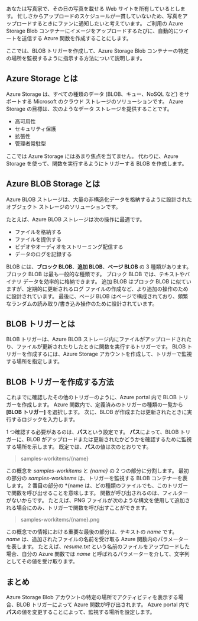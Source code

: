 あなたは写真家で、その日の写真を載せる Web サイトを所有しているとします。 忙しさからアップロードのスケジュールが一貫していないため、写真をアップロードするときにファンに通知したいと考えています。 ご利用の Azure Storage Blob コンテナーにイメージをアップロードするたびに、自動的にツイートを送信する Azure 関数を作成することにします。

ここでは、BLOB トリガーを作成して、Azure Storage Blob コンテナーの特定の場所を監視するように指示する方法について説明します。

## <a name="what-is-azure-storage"></a>Azure Storage とは

Azure Storage は、すべての種類のデータ (BLOB、キュー、NoSQL など) をサポートする Microsoft のクラウド ストレージのソリューションです。 Azure Storage の目標は、次のようなデータ ストレージを提供することです。

- 高可用性
- セキュリティ保護
- 拡張性
- 管理者常駐型

ここでは Azure Storage にはあまり焦点を当てません。 代わりに、Azure Storage を使って、関数を実行するようにトリガーする BLOB を作成します。

## <a name="what-is-azure-blob-storage"></a>Azure BLOB Storage とは

Azure BLOB ストレージは、大量の非構造化データを格納するように設計されたオブジェクト ストレージのソリューションです。 

たとえば、Azure BLOB ストレージは次の操作に最適です。

- ファイルを格納する
- ファイルを提供する
- ビデオやオーディオをストリーミング配信する
- データのログを記録する

BLOB には、**ブロック BLOB**、**追加 BLOB**、**ページ BLOB** の 3 種類があります。 ブロック BLOB は最も一般的な種類です。 ブロック BLOB では、テキストやバイナリ データを効率的に格納できます。 追加 BLOB はブロック BLOB に似ていますが、定期的に更新されるログ ファイルの作成など、より追加の操作のために設計されています。 最後に、ページ BLOB はページで構成されており、頻繁なランダムの読み取り/書き込み操作のために設計されています。

## <a name="what-is-a-blob-trigger"></a>BLOB トリガーとは

BLOB トリガーは、Azure BLOB ストレージ内にファイルがアップロードされたり、ファイルが更新されたりしたときに関数を実行するトリガーです。 BLOB トリガーを作成するには、Azure Storage アカウントを作成して、トリガーで監視する場所を指定します。

## <a name="how-to-create-a-blob-trigger"></a>BLOB トリガーを作成する方法

これまでに確認したその他のトリガーのように、Azure portal 内で BLOB トリガーを作成します。 Azure 関数内で、定義済みのトリガーの種類の一覧から **[BLOB トリガー]** を選択します。 次に、BLOB が作成または更新されたときに実行するロジックを入力します。

1 つ確認する必要があるのは、**パス**という設定です。 **パス**によって、BLOB トリガーに、BLOB がアップロードまたは更新されたかどうかを確認するために監視する場所を示します。 既定では、**パス**の値は次のとおりです。 

> samples-workitems/{name}

この概念を *samples-workitems* と *{name}* の 2 つの部分に分割します。 最初の部分の *samples-workitems* は、トリガーを監視する BLOB コンテナーを表します。 2 番目の部分の *{name は、どの種類のファイルでも、このトリガーで関数を呼び出せることを意味します。 関数が呼び出されるのは、フィルターがないからです。 たとえば、PNG ファイルが次のような構文を使用して追加される場合にのみ、トリガーで関数を呼び出すことができます。

> samples-workitems/{name}.png

この概念での情報における重要な最後の部分は、テキストの *name* です。 *name* は、追加されたファイルの名前を受け取る Azure 関数内のパラメーターを表します。 たとえば、*resume.txt* という名前のファイルをアップロードした場合、自分の Azure 関数では *name* と呼ばれるパラメーターを介して、文字列としてその値を受け取ります。

## <a name="summary"></a>まとめ

Azure Storage Blob アカウントの特定の場所でアクティビティを表示する場合、BLOB トリガーによって Azure 関数が呼び出されます。 Azure portal 内で**パス**の値を変更することによって、監視する場所を設定します。
